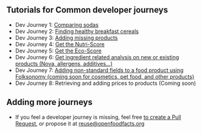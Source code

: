 ## Tutorials for Common developer journeys

- []()Dev Journey 1: <a href="docs/reference/api-tutorials/comparing-sodas-for-anna.md">Comparing sodas</a>
- []()Dev Journey 2: <a href="docs/reference/api-tutorials/finding-healthy-cereals.md">Finding healthy breakfast cereals</a>
- []()Dev Journey 3: <a href="docs/reference/api-tutorials/adding-missing-products.md">Adding missing products</a>
- []()Dev Journey 4: <a href="docs/reference/api-tutorials/get-the-nutri-score.md">Get the Nutri-Score</a>
- []()Dev Journey 5: <a href="docs/reference/api-tutorials/get-the-eco-score.md">Get the Eco-Score</a>
- []()Dev Journey 6: <a href="docs/reference/api-tutorials/get-ingredient-related-analysis.md">Get ingredient related analysis on new or existing products (Nova, allergens, additives…)</a>
- []()Dev Journey 7: <a href="docs/reference/api-tutorials/folksonomy-engine.md
">Adding non-standard fields to a food product using Folksonomy (coming soon for cosmetics, pet food, and other products)</a>
- []()Dev Journey 8: Retrieving and adding prices to products (Coming soon)

## Adding more journeys

* If you feel a developer journey is missing, feel free <a href="https://github.com/openfoodfacts/openfoodfacts-server/tree/main/docs/reference/api-tutorials">to create a Pull Request</a>, or propose it at reuse@openfoodfacts.org
